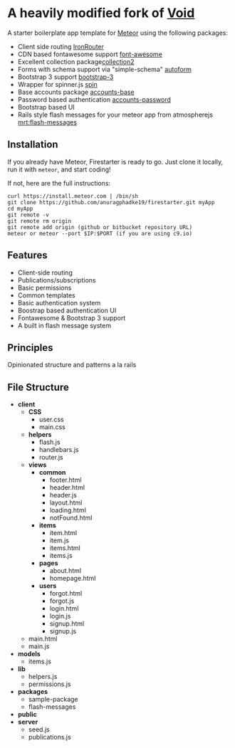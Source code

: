 # A heavily modified fork of [Void](https://github.com/SachaG/Void)

A starter boilerplate app template for [Meteor](http://meteor.com) using the following packages: 
- Client side routing [IronRouter](https://github.com/EventedMind/iron-router)
- CDN based fontawesome support [font-awesome](https://atmospherejs.com/natestrauser/font-awesome)
- Excellent collection package[collection2](https://atmospherejs.com/aldeed/collection2)
- Forms with schema support via "simple-schema" [autoform](https://atmospherejs.com/aldeed/autoform)
- Bootstrap 3 support [bootstrap-3](https://atmospherejs.com/mizzao/bootstrap-3)
- Wrapper for spinner.js [spin](https://atmospherejs.com/sacha/spin)
- Base accounts package [accounts-base](https://atmospherejs.com/meteor/accounts-base)
- Password based authentication [accounts-password](https://atmospherejs.com/meteor/accounts-password)
- Bootstrap based UI 
- Rails style flash messages for your meteor app from atmospherejs [mrt:flash-messages](https://atmospherejs.com/mrt/flash-messages)

## Installation

If you already have Meteor, Firestarter is ready to go. Just clone it locally, run it with `meteor`, and start coding!

If not, here are the full instructions:

```
curl https://install.meteor.com | /bin/sh
git clone https://github.com/anuragphadke19/firestarter.git myApp
cd myApp
git remote -v
git remote rm origin
git remote add origin (github or bitbucket repository URL)
meteor or meteor --port $IP:$PORT (if you are using c9.io)

```

## Features

- Client-side routing
- Publications/subscriptions
- Basic permissions
- Common templates
- Basic authentication system
- Boostrap based authentication UI
- Fontawesome & Bootstrap 3 support
- A built in flash message system

## Principles

Opinionated structure and patterns a la rails

## File Structure

- **client**
	- **CSS**
	    - user.css
	    - main.css
	- **helpers**
		- flash.js
		- handlebars.js
		- router.js
	- **views**
		- **common**
			- footer.html
			- header.html
			- header.js
			- layout.html
			- loading.html
			- notFound.html
		- **items**
			- item.html
			- item.js
			- items.html
			- items.js
		- **pages**
		    - about.html
			- homepage.html
		- **users**
		    - forgot.html
			- forgot.js
			- login.html
			- login.js
			- signup.html
			- signup.js
	- main.html
	- main.js
- **models**
	- items.js
- **lib**
	- helpers.js
	- permissions.js
- **packages**
	- sample-package
	- flash-messages
- **public**
- **server**
	- seed.js
	- publications.js

